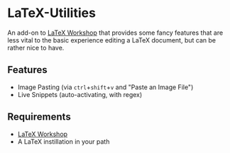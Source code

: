 # LaTeX-Utilities

An add-on to [LaTeX Workshop](https://github.com/James-Yu/LaTeX-Workshop) that provides some fancy features that are less vital to the basic experience editing a LaTeX document, but can be rather nice to have.

## Features

-   Image Pasting (via `ctrl`+`shift`+`v` and "Paste an Image File")
-   Live Snippets (auto-activating, with regex)

## Requirements

-   [LaTeX Workshop](https://github.com/James-Yu/LaTeX-Workshop)
-   A LaTeX instillation in your path
